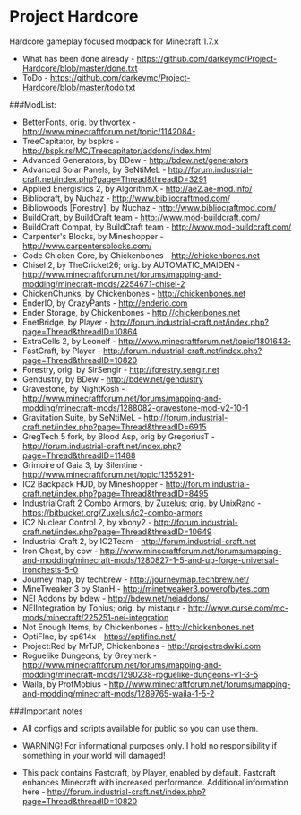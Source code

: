 Project Hardcore
================
Hardcore gameplay focused modpack for Minecraft 1.7.x

* What has been done already - https://github.com/darkeymc/Project-Hardcore/blob/master/done.txt
* ToDo - https://github.com/darkeymc/Project-Hardcore/blob/master/todo.txt

###ModList:
* BetterFonts, orig. by thvortex - http://www.minecraftforum.net/topic/1142084-
* TreeCapitator, by bspkrs - http://bspk.rs/MC/Treecapitator/addons/index.html
* Advanced Generators, by BDew - http://bdew.net/generators
* Advanced Solar Panels, by SeNtiMeL - http://forum.industrial-craft.net/index.php?page=Thread&threadID=3291
* Applied Energistics 2, by AlgorithmX - http://ae2.ae-mod.info/
* Bibliocraft, by Nuchaz - http://www.bibliocraftmod.com/
* Bibliowoods [Forestry], by Nuchaz - http://www.bibliocraftmod.com/
* BuildCraft, by BuildCraft team - http://www.mod-buildcraft.com/
* BuildCraft Compat, by BuildCraft team - http://www.mod-buildcraft.com/
* Carpenter's Blocks, by Mineshopper - http://www.carpentersblocks.com/
* Code Chicken Core, by Chickenbones - http://chickenbones.net
* Chisel 2, by TheCricket26; orig. by AUTOMATIC_MAIDEN - http://www.minecraftforum.net/forums/mapping-and-modding/minecraft-mods/2254671-chisel-2
* ChickenChunks, by Chickenbones - http://chickenbones.net
* EnderIO, by CrazyPants - http://enderio.com
* Ender Storage, by Chickenbones - http://chickenbones.net
* EnetBridge, by Player - http://forum.industrial-craft.net/index.php?page=Thread&threadID=10864
* ExtraCells 2, by Leonelf - http://www.minecraftforum.net/topic/1801643-
* FastCraft, by Player - http://forum.industrial-craft.net/index.php?page=Thread&threadID=10820
* Forestry, orig. by SirSengir - http://forestry.sengir.net
* Gendustry, by BDew - http://bdew.net/gendustry
* Gravestone, by NightKosh - http://www.minecraftforum.net/forums/mapping-and-modding/minecraft-mods/1288082-gravestone-mod-v2-10-1
* Gravitation Suite, by SeNtiMeL - http://forum.industrial-craft.net/index.php?page=Thread&threadID=6915
* GregTech 5 fork, by Blood Asp, orig by GregoriusT - http://forum.industrial-craft.net/index.php?page=Thread&threadID=11488
* Grimoire of Gaia 3, by Silentine - http://www.minecraftforum.net/topic/1355291-
* IC2 Backpack HUD, by Mineshopper - http://forum.industrial-craft.net/index.php?page=Thread&threadID=8495
* IndustrialCraft 2 Combo Armors, by Zuxelus; orig. by UnixRano - https://bitbucket.org/Zuxelus/ic2-combo-armors
* IC2 Nuclear Control 2, by xbony2 - http://forum.industrial-craft.net/index.php?page=Thread&threadID=10649
* Industrial Craft 2, by IC2Team - http://forum.industrial-craft.net
* Iron Chest, by cpw - http://www.minecraftforum.net/forums/mapping-and-modding/minecraft-mods/1280827-1-5-and-up-forge-universal-ironchests-5-0
* Journey map, by techbrew - http://journeymap.techbrew.net/
* MineTweaker 3 by StanH - http://minetweaker3.powerofbytes.com
* NEI Addons by bdew - http://bdew.net/neiaddons/
* NEIIntegration by Tonius; orig. by mistaqur - http://www.curse.com/mc-mods/minecraft/225251-nei-integration
* Not Enough Items, by Chickenbones - http://chickenbones.net
* OptiFIne, by sp614x - https://optifine.net/
* Project:Red by MrTJP, Chickenbones - http://projectredwiki.com
* Roguelike Dungeons, by Greymerk - http://www.minecraftforum.net/forums/mapping-and-modding/minecraft-mods/1290238-roguelike-dungeons-v1-3-5
* Waila, by ProfMobius - http://www.minecraftforum.net/forums/mapping-and-modding/minecraft-mods/1289765-waila-1-5-2


###Important notes
* All configs and scripts available for public so you can use them.
* WARNING! For informational purposes only. I hold no responsibility if something in your world will damaged!

* This pack contains Fastcraft, by Player, enabled by default. Fastcraft enhances Minecraft with increased performance. Additional information here - http://forum.industrial-craft.net/index.php?page=Thread&threadID=10820
